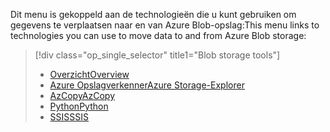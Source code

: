 <!-- Guidance on technologies used to move data to and/or from Azure Blob storage are linked here:
-->
<span data-ttu-id="cfbe4-101">Dit menu is gekoppeld aan de technologieën die u kunt gebruiken om gegevens te verplaatsen naar en van Azure Blob-opslag:</span><span class="sxs-lookup"><span data-stu-id="cfbe4-101">This menu links to technologies you can use to move data to and from Azure Blob storage:</span></span>

> [!div class="op_single_selector" title1="Blob storage tools"]
> * [<span data-ttu-id="cfbe4-102">Overzicht</span><span class="sxs-lookup"><span data-stu-id="cfbe4-102">Overview</span></span>](../articles/machine-learning/machine-learning-data-science-move-azure-blob.md)
> * [<span data-ttu-id="cfbe4-103">Azure Opslagverkenner</span><span class="sxs-lookup"><span data-stu-id="cfbe4-103">Azure Storage-Explorer</span></span>](../articles/machine-learning/machine-learning-data-science-move-data-to-azure-blob-using-azure-storage-explorer.md)
> * [<span data-ttu-id="cfbe4-104">AzCopy</span><span class="sxs-lookup"><span data-stu-id="cfbe4-104">AzCopy</span></span>](../articles/machine-learning/machine-learning-data-science-move-data-to-azure-blob-using-azcopy.md)
> * [<span data-ttu-id="cfbe4-105">Python</span><span class="sxs-lookup"><span data-stu-id="cfbe4-105">Python</span></span>](../articles/machine-learning/machine-learning-data-science-move-data-to-azure-blob-using-python.md)
> * [<span data-ttu-id="cfbe4-106">SSIS</span><span class="sxs-lookup"><span data-stu-id="cfbe4-106">SSIS</span></span>](../articles/machine-learning/machine-learning-data-science-move-data-to-azure-blob-using-ssis.md)
> 
> 



